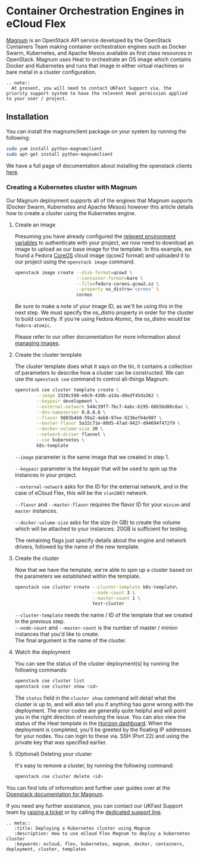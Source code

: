 # Container Orchestration Engines in eCloud Flex

[Magnum](https://wiki.openstack.org/wiki/Magnum) is an OpenStack API service developed by the OpenStack Containers Team making container orchestration engines such as Docker Swarm, Kubernetes, and Apache Mesos available as first class resources in OpenStack. Magnum uses Heat to orchestrate an OS image which contains Docker and Kubernetes and runs that image in either virtual machines or bare metal in a cluster configuration.

```eval_rst
.. note::
  At present, you will need to contact UKFast Support via. the priority support system to have the relevent Heat permission applied to your user / project.
```

## Installation

You can install the magnumclient package on your system by running the following:

```bash
sudo yum install python-magnumclient
sudo apt-get install python-magnumclient
```

We have a full page of documentation about installing the openstack clients [here](/cloud/flex/general/openstackcli.html).

### Creating a Kubernetes cluster with Magnum

Our Magnum deployment supports all of the engines that Magnum supports (Docker Swarm, Kubernetes and Apache Mesos) however this article details how to create a cluster using the Kubernetes engine.

1. Create an image

   Presuming you have already configured the [relevent environment variables](/cloud/flex/general/settingvars.html) to authenticate with your project, we now need to download an image to upload as our base image for the template. In this example, we found a Fedora [CoreOS](https://getfedora.org/en/coreos/download/) cloud image (qcow2 format) and uploaded it to our project using the `openstack image` command.

   ```bash
   openstack image create --disk-format=qcow2 \
                          --container-format=bare \
                          --file=fedora-coreos.qcow2.xz \
                          --property os_distro='coreos' \
                          coreos
   ```

   Be sure to make a note of your image ID, as we'll be using this in the next step. We must specify the os_distro property in order for the cluster to build correctly. If you're using Fedora Atomic, the os_distro would be `fedora-atomic`.

   Please refer to our other documentation for more information about [managing images](/cloud/flex/resources/storage/managing-images.html).

2. Create the cluster template

    The cluster template does what it says on the tin, it contains a collection of parameters to describe how a cluster can be constructed. We can use the `openstack coe` command to control all-things Magnum.

    ```bash
    openstack coe cluster template create \
            --image 3320c598-e8c0-438b-a1da-d0edf45da362 \
            --keypair development \
            --external-network 544c39f7-7bc7-4abc-b195-68b56d80c8ac \
            --dns-nameserver 8.8.8.8 \
            --flavor 9803b4b8-59a2-4eb8-97ee-9236ef64e987 \
            --master-flavor 5a32c71e-80d5-47ad-9427-d94694f472f9 \
            --docker-volume-size 20 \
            --network-driver flannel \
            --coe kubernetes \
            k8s-template
    ```

    `--image` parameter is the same image that we created in step 1.  

    `--keypair` parameter is the keypair that will be used to spin up the instances in your project.  

    `--external-network` asks for the ID for the external network, and in the case of eCloud Flex, this will be the `vlan2803` network.  

    `--flavor` and `--master-flavor` requires the flavor ID for your `minion` and `master` instances.  

    `--docker-volume-size` asks for the size (in GB) to create the volume which will be attached to your instances. 20GB is sufficient for testing.  

    The remaining flags just specify details about the engine and network drivers, followed by the name of the new template.

3. Create the cluster

    Now that we have the template, we're able to spin up a cluster based on the parameters we established within the template.

    ```bash
    openstack coe cluster create --cluster-template k8s-template\
                                 --node-count 3 \
                                 --master-count 1 \
                                 test-cluster
    ```

    `--cluster-template` needs the name / ID of the template that we created in the previous step.  
    `--node-count` and `--master-count` is the number of master / minion instances that you'd like to create.  
    The final argument is the name of the cluster.

4. Watch the deployment

    You can see the status of the cluster deployment(s) by running the following commands:

    ```bash
    openstack coe cluster list
    openstack coe cluster show <id>
    ```

    The `status` field in the `cluster show` command will detail what the cluster is up to, and will also tell you if anything has gone wrong with the deployment. The error codes are generally quite helpful and will point you in the right direction of resolving the issue. You can also view the status of the Heat template in the [Horizon dashboard](https://api.openstack.ecloud.co.uk/project/stacks/). When the deployment is completed, you'll be greeted by the floating IP addresses for your nodes. You can login to these via. SSH (Port 22) and using the private key that was specified earlier.

5. (Optional) Deleting your cluster

    It's easy to remove a cluster, by running the following command:

    ```bash
    openstack coe cluster delete <id>
    ```

You can find lots of information and further user guides over at the [Openstack documentation for Magnum](https://docs.openstack.org/magnum/latest/user/).

If you need any further assistance, you can contact our UKFast Support team by [raising a ticket](https://my.ukfast.co.uk/pss/create) or by calling the [dedicated support line](https://www.ukfast.co.uk/contact.html).

```eval_rst
.. meta::
   :title: Deploying a Kubernetes cluster using Magnum
   :description: How to use eCloud Flex Magnum to deploy a kubernetes cluster
   :keywords: ecloud, flex, kubernetes, magnum, docker, containers, deployment, cluster, templates
```
